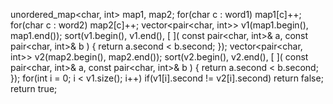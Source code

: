 unordered_map<char, int> map1, map2;
for(char c : word1)
map1[c]++;
for(char c : word2)
map2[c]++;
vector<pair<char, int>> v1(map1.begin(), map1.end());
sort(v1.begin(), v1.end(), [ ]( const pair<char, int>& a, const pair<char, int>& b )
{
return a.second < b.second;
});
vector<pair<char, int>> v2(map2.begin(), map2.end());
sort(v2.begin(), v2.end(), [ ]( const pair<char, int>& a, const pair<char, int>& b )
{
return a.second < b.second;
});
for(int i = 0; i < v1.size(); i++)
if(v1[i].second != v2[i].second) return false;
return true;